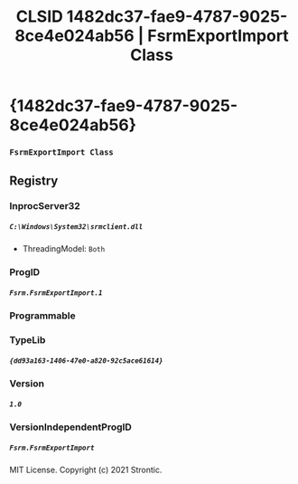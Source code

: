 ﻿---
title: "CLSID 1482dc37-fae9-4787-9025-8ce4e024ab56 | FsrmExportImport Class"
excerpt: What is COM-Object CLSID 1482dc37-fae9-4787-9025-8ce4e024ab56?
---

# {1482dc37-fae9-4787-9025-8ce4e024ab56}

### `FsrmExportImport Class`

## Registry


### InprocServer32

##### `C:\Windows\System32\srmclient.dll`
* ThreadingModel: `Both`

### ProgID

##### `Fsrm.FsrmExportImport.1`

### Programmable


### TypeLib

##### `{dd93a163-1406-47e0-a820-92c5ace61614}`

### Version

##### `1.0`

### VersionIndependentProgID

##### `Fsrm.FsrmExportImport`

MIT License. Copyright (c) 2021 Strontic.


